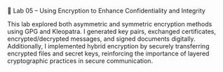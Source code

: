 🧪 Lab 05 – Using Encryption to Enhance Confidentiality and Integrity

This lab explored both asymmetric and symmetric encryption methods using GPG and Kleopatra. I generated key pairs, exchanged certificates, encrypted/decrypted messages, and signed documents digitally. Additionally, I implemented hybrid encryption by securely transferring encrypted files and secret keys, reinforcing the importance of layered cryptographic practices in secure communication.
